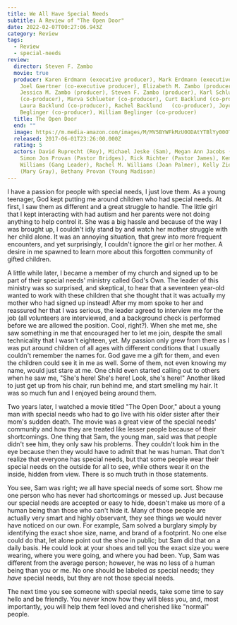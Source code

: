```yaml
---
title: We All Have Special Needs
subtitle: A Review of "The Open Door"
date: 2022-02-07T00:27:06.943Z
category: Review
tags:
  - Review
  - special-needs
review:
  director: Steven F. Zambo
  movie: true
  producer: Karen Erdmann (executive producer), Mark Erdmann (executive producer),
    Joel Gaertner (co-executive producer), Elizabeth M. Zambo (producer),
    Jessica M. Zambo (producer), Steven F. Zambo (producer), Karl Schlueter
    (co-producer), Marva Schlueter (co-producer), Curt Backlund (co-producer),
    Laura Backlund (co-producer), Rachel Backlund	(co-producer), Joyce
    Beglinger (co-producer), William Beglinger (co-producer)
  title: The Open Door
  end: ""
  image: https://m.media-amazon.com/images/M/MV5BYWFkMzU0ODAtYTBlYy00OTYxLTg1YzItNzczZjNmNzFmMmRhXkEyXkFqcGdeQXVyNjk2Mjc2OTI@._V1_QL75_UX180_CR0,1,180,266_.jpg
  released: 2017-06-01T23:26:00.000Z
  rating: 5
  actors: David Ruprecht (Roy), Michael Jeske (Sam), Megan Ann Jacobs (Madison),
    Simon Jon Provan (Pastor Bridges), Rick Richter (Pastor James), Ken T.
    Williams (Gang Leader), Rachel M. Williams (Joan Palmer), Kelly Zierath
    (Mary Gray), Bethany Provan (Young Madison)
---
```

I have a passion for people with special needs, I just love them. As a young teenager, God kept putting me around children who had special needs. At first, I saw them as different and a great struggle to handle. The little girl that I kept interacting with had autism and her parents were not doing anything to help control it. She was a big hassle and because of the way I was brought up, I couldn't idly stand by and watch her mother struggle with her child alone. It was an annoying situation, that grew into more frequent encounters, and yet surprisingly, I couldn't ignore the girl or her mother. A desire in me spawned to learn more about this forgotten community of gifted children.
<!--excerpt-->
A little while later, I became a member of my church and signed up to be part of their special needs' ministry called God's Own. The leader of this ministry was so surprised, and skeptical, to hear that a seventeen year-old wanted to work with these children that she thought that it was actually my mother who had signed up instead! After my mom spoke to her and reassured her that I was serious, the leader agreed to interview me for the job (all volunteers are interviewed, and a background check is performed before we are allowed the position. Cool, right?). When she met me, she saw something in me that encouraged her to let me join, despite the small technicality that I wasn't eighteen, yet. My passion only grew from there as I was put around children of all ages with different conditions that I usually couldn't remember the names for. God gave me a gift for them, and even the children could see it in me as well. Some of them, not even knowing my name, would just stare at me. One child even started calling out to others when he saw me, "She's here! She's here! Look, she's here!" Another liked to just get up from his chair, run behind me, and start smelling my hair. It was so much fun and I enjoyed being around them.

Two years later, I watched a movie titled "The Open Door," about a young man with special needs who had to go live with his older sister after their mom's sudden death. The movie was a great view of the special needs' community and how they are treated like lesser people because of their shortcomings. One thing that Sam, the young man, said was that people didn't see him, they only saw his problems. They couldn't look him in the eye because then they would have to admit that he was human. That don't realize that everyone has special needs, but that some people wear their special needs on the outside for all to see, while others wear it on the inside, hidden from view. There is so much truth in those statements.

You see, Sam was right; we all have special needs of some sort. Show me one person who has never had shortcomings or messed up. Just because our special needs are accepted or easy to hide, doesn't make us more of a human being than those who can't hide it. Many of those people are actually very smart and highly observant, they see things we would never have noticed on our own. For example, Sam solved a burglary simply by identifying the exact shoe size, name, and brand of a footprint. No one else could do that, let alone point out the shoe in public; but Sam did that on a daily basis. He could look at your shoes and tell you the exact size you were wearing, where you were going, and where you had been. Yup, Sam was different from the average person; however, he was no less of a human being than you or me. No one should be labeled *as* special needs; they *have* special needs, but they are not those special needs.

The next time you see someone with special needs, take some time to say hello and be friendly. You never know how they will bless you, and, most importantly, you will help them feel loved and cherished like "normal" people.
